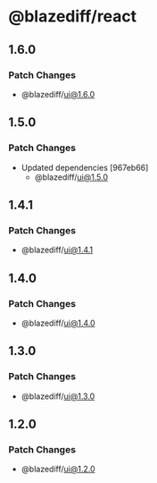 # @blazediff/react

## 1.6.0

### Patch Changes

- @blazediff/ui@1.6.0

## 1.5.0

### Patch Changes

- Updated dependencies [967eb66]
  - @blazediff/ui@1.5.0

## 1.4.1

### Patch Changes

- @blazediff/ui@1.4.1

## 1.4.0

### Patch Changes

- @blazediff/ui@1.4.0

## 1.3.0

### Patch Changes

- @blazediff/ui@1.3.0

## 1.2.0

### Patch Changes

- @blazediff/ui@1.2.0
